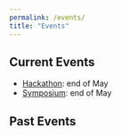 ```yaml
---
permalink: /events/
title: "Events"
---
```


## Current Events

- [Hackathon](/events/hackathon): end of May
- [Symposium](/events/symposium): end of May

## Past Events
